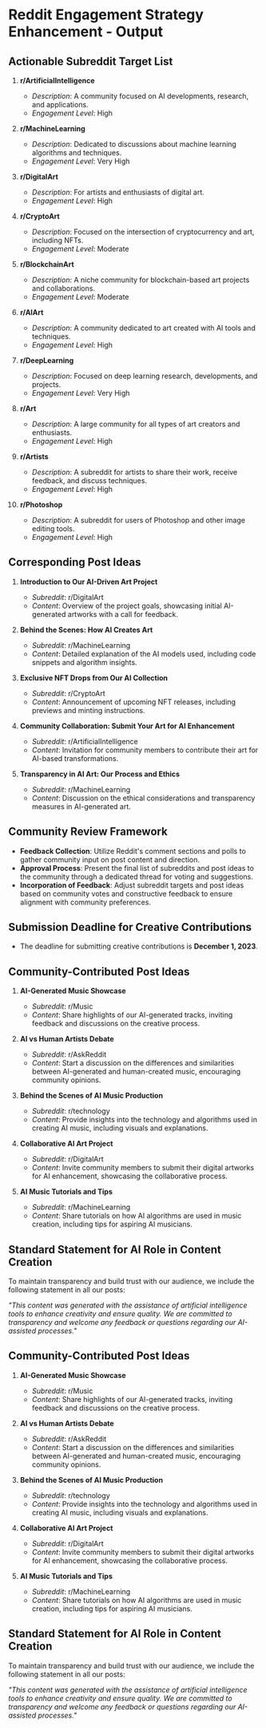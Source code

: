 

# Reddit Engagement Strategy Enhancement - Output

## Actionable Subreddit Target List
1. **r/ArtificialIntelligence**
   - *Description*: A community focused on AI developments, research, and applications.
   - *Engagement Level*: High

2. **r/MachineLearning**
   - *Description*: Dedicated to discussions about machine learning algorithms and techniques.
   - *Engagement Level*: Very High

3. **r/DigitalArt**
   - *Description*: For artists and enthusiasts of digital art.
   - *Engagement Level*: High

4. **r/CryptoArt**
   - *Description*: Focused on the intersection of cryptocurrency and art, including NFTs.
   - *Engagement Level*: Moderate

5. **r/BlockchainArt**
   - *Description*: A niche community for blockchain-based art projects and collaborations.
   - *Engagement Level*: Moderate

6. **r/AIArt**
   - *Description*: A community dedicated to art created with AI tools and techniques.
   - *Engagement Level*: High

7. **r/DeepLearning**
   - *Description*: Focused on deep learning research, developments, and projects.
   - *Engagement Level*: Very High

8. **r/Art**
   - *Description*: A large community for all types of art creators and enthusiasts.
   - *Engagement Level*: High

9. **r/Artists**
   - *Description*: A subreddit for artists to share their work, receive feedback, and discuss techniques.
   - *Engagement Level*: High

10. **r/Photoshop**
    - *Description*: A subreddit for users of Photoshop and other image editing tools.
    - *Engagement Level*: High

## Corresponding Post Ideas
1. **Introduction to Our AI-Driven Art Project**
   - *Subreddit*: r/DigitalArt
   - *Content*: Overview of the project goals, showcasing initial AI-generated artworks with a call for feedback.

2. **Behind the Scenes: How AI Creates Art**
   - *Subreddit*: r/MachineLearning
   - *Content*: Detailed explanation of the AI models used, including code snippets and algorithm insights.

3. **Exclusive NFT Drops from Our AI Collection**
   - *Subreddit*: r/CryptoArt
   - *Content*: Announcement of upcoming NFT releases, including previews and minting instructions.

4. **Community Collaboration: Submit Your Art for AI Enhancement**
   - *Subreddit*: r/ArtificialIntelligence
   - *Content*: Invitation for community members to contribute their art for AI-based transformations.

5. **Transparency in AI Art: Our Process and Ethics**
   - *Subreddit*: r/MachineLearning
   - *Content*: Discussion on the ethical considerations and transparency measures in AI-generated art.

## Community Review Framework
- **Feedback Collection**: Utilize Reddit's comment sections and polls to gather community input on post content and direction.
- **Approval Process**: Present the final list of subreddits and post ideas to the community through a dedicated thread for voting and suggestions.
- **Incorporation of Feedback**: Adjust subreddit targets and post ideas based on community votes and constructive feedback to ensure alignment with community preferences.





## Submission Deadline for Creative Contributions
- The deadline for submitting creative contributions is **December 1, 2023**.

## Community-Contributed Post Ideas

1. **AI-Generated Music Showcase**
   - *Subreddit*: r/Music
   - *Content*: Share highlights of our AI-generated tracks, inviting feedback and discussions on the creative process.

2. **AI vs Human Artists Debate**
   - *Subreddit*: r/AskReddit
   - *Content*: Start a discussion on the differences and similarities between AI-generated and human-created music, encouraging community opinions.

3. **Behind the Scenes of AI Music Production**
   - *Subreddit*: r/technology
   - *Content*: Provide insights into the technology and algorithms used in creating AI music, including visuals and explanations.

4. **Collaborative AI Art Project**
   - *Subreddit*: r/DigitalArt
   - *Content*: Invite community members to submit their digital artworks for AI enhancement, showcasing the collaborative process.

5. **AI Music Tutorials and Tips**
   - *Subreddit*: r/MachineLearning
   - *Content*: Share tutorials on how AI algorithms are used in music creation, including tips for aspiring AI musicians.



## Standard Statement for AI Role in Content Creation

To maintain transparency and build trust with our audience, we include the following statement in all our posts:

*"This content was generated with the assistance of artificial intelligence tools to enhance creativity and ensure quality. We are committed to transparency and welcome any feedback or questions regarding our AI-assisted processes."*

## Community-Contributed Post Ideas

1. **AI-Generated Music Showcase**
   - *Subreddit*: r/Music
   - *Content*: Share highlights of our AI-generated tracks, inviting feedback and discussions on the creative process.

2. **AI vs Human Artists Debate**
   - *Subreddit*: r/AskReddit
   - *Content*: Start a discussion on the differences and similarities between AI-generated and human-created music, encouraging community opinions.

3. **Behind the Scenes of AI Music Production**
   - *Subreddit*: r/technology
   - *Content*: Provide insights into the technology and algorithms used in creating AI music, including visuals and explanations.

4. **Collaborative AI Art Project**
   - *Subreddit*: r/DigitalArt
   - *Content*: Invite community members to submit their digital artworks for AI enhancement, showcasing the collaborative process.

5. **AI Music Tutorials and Tips**
   - *Subreddit*: r/MachineLearning
   - *Content*: Share tutorials on how AI algorithms are used in music creation, including tips for aspiring AI musicians.

## Standard Statement for AI Role in Content Creation

To maintain transparency and build trust with our audience, we include the following statement in all our posts:

*"This content was generated with the assistance of artificial intelligence tools to enhance creativity and ensure quality. We are committed to transparency and welcome any feedback or questions regarding our AI-assisted processes."*